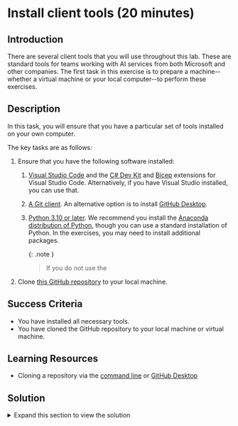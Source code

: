 # Install client tools (20 minutes)

## Introduction

There are several client tools that you will use throughout this lab. These are standard tools for teams working with AI services from both Microsoft and other companies. The first task in this exercise is to prepare a machine--whether a virtual machine or your local computer--to perform these exercises.

## Description

In this task, you will ensure that you have a particular set of tools installed on your own computer.

The key tasks are as follows:

1. Ensure that you have the following software installed:
   1. [Visual Studio Code](https://code.visualstudio.com/) and the [C# Dev Kit](https://marketplace.visualstudio.com/items?itemName=ms-dotnettools.csdevkit) and [Bicep](https://marketplace.visualstudio.com/items?itemName=ms-azuretools.vscode-bicep) extensions for Visual Studio Code. Alternatively, if you have Visual Studio installed, you can use that.
   2. [A Git client](https://git-scm.com/download/). An alternative option is to install [GitHub Desktop](https://desktop.github.com/).
   3. [Python 3.10 or later](https://www.python.org/downloads/). We recommend you install the [Anaconda distribution of Python](https://anaconda.com/download), though you can use a standard installation of Python. In the exercises, you may need to install additional packages.

      {: .note }
      > If you do not use the 

2. Clone [this GitHub repository](https://github.com/microsoft/TechExcel-Implementing-automation-practices-using-Azure-OpenAI) to your local machine.

## Success Criteria

- You have installed all necessary tools.
- You have cloned the GitHub repository to your local machine or virtual machine.

## Learning Resources

- Cloning a repository via the [command line](https://docs.github.com/en/github/creating-cloning-and-archiving-repositories/cloning-a-repository) or [GitHub Desktop](https://docs.github.com/en/desktop/contributing-and-collaborating-using-github-desktop/cloning-a-repository-from-github-to-github-desktop)

## Solution

<details markdown="block">
<summary>Expand this section to view the solution</summary>

- To clone a repository, use the command `git clone https://github.com/microsoft/TechExcel-Implementing-automation-practices-using-Azure-OpenAI` in the directory you would like to use.

</details>
